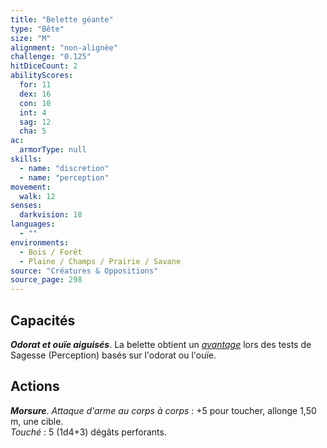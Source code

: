 ```yaml
---
title: "Belette géante"
type: "Bête"
size: "M"
alignment: "non-alignée"
challenge: "0.125"
hitDiceCount: 2
abilityScores:
  for: 11
  dex: 16
  con: 10
  int: 4
  sag: 12
  cha: 5
ac:
  armorType: null
skills:
  - name: "discretion"
  - name: "perception"
movement:
  walk: 12
senses:
  darkvision: 18
languages:
  - ""
environments:
  - Bois / Forêt
  - Plaine / Champs / Prairie / Savane
source: "Créatures & Oppositions"
source_page: 298
---
```

## Capacités
_**Odorat et ouïe aiguisés**_. La belette obtient un [_avantage_](/utiliser-les-caracteristiques/#avantage-et-desavantage) lors des tests de Sagesse (Perception) basés sur l'odorat ou l'ouïe.

## Actions
_**Morsure**_. _Attaque d'arme au corps à corps_ : +5 pour toucher, allonge 1,50 m, une cible.  
_Touché_ : 5 (1d4+3) dégâts perforants.

